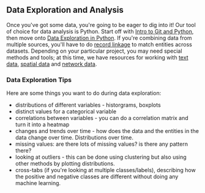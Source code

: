 ## Data Exploration and Analysis
Once you've got some data, you're going to be eager to dig into it! Our tool of choice for data analysis is Python. Start off 
with [Intro to Git and Python](intro-to-git-and-python/), then move onto [Data Exploration in Python](data-exploration-in-python/). 
If you're combining data from multiple sources, you'll have to do [record linkage](record-linkage/) to match entities across datasets. Depending on your particular project, you may need special methods and tools; at this time, we have resources 
for working with [text data](text-analysis/), [spatial data](gis_analysis/) and [network data](network-analysis/).

### Data Exploration Tips
Here are some things you want to do during data exploration:

- distributions of different variables - historgrams, boxplots
- distinct values for a categorical variable
- correlations between variables - you can do a correlation matrix and turn it into a heatmap
- changes and trends over time - how does the data and the entities in the data change over time. Distributions over time.
- missing values: are there lots of missing values? is there any pattern there?
- looking at outliers - this can be done using clustering but also using other methods by plotting distributions.
- cross-tabs (if you're looking at multiple classes/labels), describing how the positive and negative classes are different without doing any machine learning.
